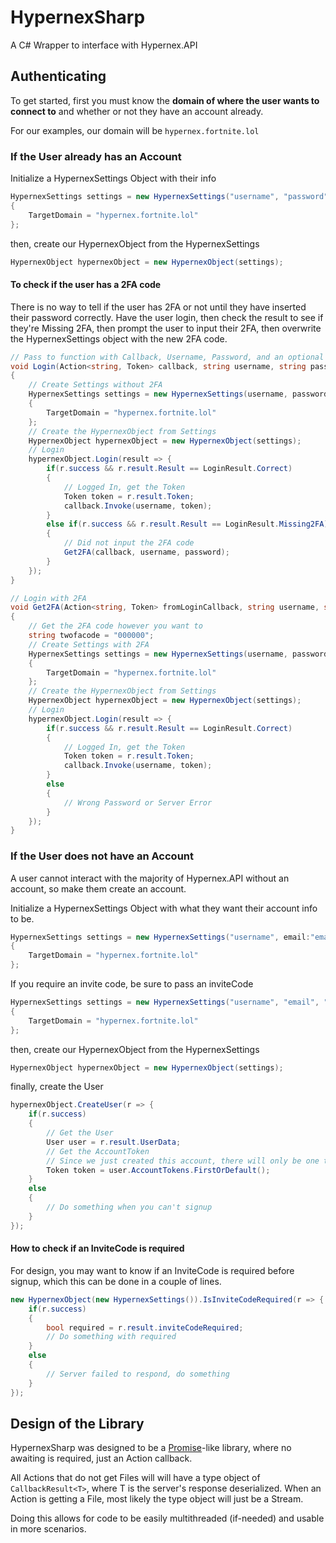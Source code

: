 # HypernexSharp
A C# Wrapper to interface with Hypernex.API

## Authenticating

To get started, first you must know the **domain of where the user wants to connect to** and whether or not they have an account already.

For our examples, our domain will be `hypernex.fortnite.lol`

### If the User already has an Account

Initialize a HypernexSettings Object with their info

```csharp
HypernexSettings settings = new HypernexSettings("username", "password")
{
    TargetDomain = "hypernex.fortnite.lol"
};
```

then, create our HypernexObject from the HypernexSettings

```csharp
HypernexObject hypernexObject = new HypernexObject(settings);
```

#### To check if the user has a 2FA code

There is no way to tell if the user has 2FA or not until they have inserted their password correctly. Have the user login, then check the result to see if they're Missing 2FA, then prompt the user to input their 2FA, then overwrite the HypernexSettings object with the new 2FA code.

```csharp
// Pass to function with Callback, Username, Password, and an optional 2FA Code
void Login(Action<string, Token> callback, string username, string password)
{
    // Create Settings without 2FA
    HypernexSettings settings = new HypernexSettings(username, password)
    {
        TargetDomain = "hypernex.fortnite.lol"
    };
    // Create the HypernexObject from Settings
    HypernexObject hypernexObject = new HypernexObject(settings);
    // Login
    hypernexObject.Login(result => {
        if(r.success && r.result.Result == LoginResult.Correct)
        {
            // Logged In, get the Token
            Token token = r.result.Token;
            callback.Invoke(username, token);
        }
        else if(r.success && r.result.Result == LoginResult.Missing2FA)
        {
            // Did not input the 2FA code
            Get2FA(callback, username, password);
        }
    });
}

// Login with 2FA
void Get2FA(Action<string, Token> fromLoginCallback, string username, string password)
{
    // Get the 2FA code however you want to
    string twofacode = "000000";
    // Create Settings with 2FA
    HypernexSettings settings = new HypernexSettings(username, password, twofacode: twofacode)
    {
        TargetDomain = "hypernex.fortnite.lol"
    };
    // Create the HypernexObject from Settings
    HypernexObject hypernexObject = new HypernexObject(settings);
    // Login
    hypernexObject.Login(result => {
        if(r.success && r.result.Result == LoginResult.Correct)
        {
            // Logged In, get the Token
            Token token = r.result.Token;
            callback.Invoke(username, token);
        }
        else
        {
            // Wrong Password or Server Error
        }
    });
}
```

### If the User does not have an Account

A user cannot interact with the majority of Hypernex.API without an account, so make them create an account.

Initialize a HypernexSettings Object with what they want their account info to be.

```csharp
HypernexSettings settings = new HypernexSettings("username", email:"email", "password")
{
    TargetDomain = "hypernex.fortnite.lol"
};
```

If you require an invite code, be sure to pass an inviteCode

```csharp
HypernexSettings settings = new HypernexSettings("username", "email", "password", inviteCode: "")
{
    TargetDomain = "hypernex.fortnite.lol"
};
```

then, create our HypernexObject from the HypernexSettings

```csharp
HypernexObject hypernexObject = new HypernexObject(settings);
```

finally, create the User

```csharp
hypernexObject.CreateUser(r => {
    if(r.success)
    {
        // Get the User
        User user = r.result.UserData;
        // Get the AccountToken
        // Since we just created this account, there will only be one token
        Token token = user.AccountTokens.FirstOrDefault();
    }
    else
    {
        // Do something when you can't signup
    }
});
```

#### How to check if an InviteCode is required

For design, you may want to know if an InviteCode is required before signup, which this can be done in a couple of lines.

```csharp
new HypernexObject(new HypernexSettings()).IsInviteCodeRequired(r => {
    if(r.success)
    {
        bool required = r.result.inviteCodeRequired;
        // Do something with required
    }
    else
    {
        // Server failed to respond, do something
    }
});
```

## Design of the Library

HypernexSharp was designed to be a [Promise](https://developer.mozilla.org/en-US/docs/Web/JavaScript/Reference/Global_Objects/Promise)-like library, where no awaiting is required, just an Action callback.

All Actions that do not get Files will will have a type object of `CallbackResult<T>`, where T is the server's response deserialized. When an Action is getting a File, most likely the type object will just be a Stream.

Doing this allows for code to be easily multithreaded (if-needed) and usable in more scenarios.
